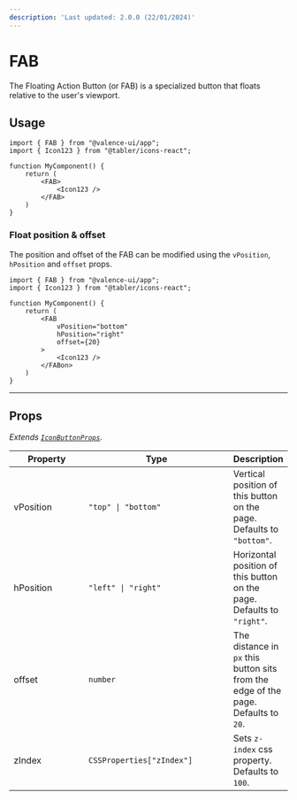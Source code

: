 ```yaml
---
description: 'Last updated: 2.0.0 (22/01/2024)'
---
```


# FAB

The Floating Action Button (or FAB) is a specialized button that floats relative to the user's viewport.

## Usage

```tsx
import { FAB } from "@valence-ui/app";
import { Icon123 } from "@tabler/icons-react";

function MyComponent() { 
    return ( 
        <FAB>
            <Icon123 />
        </FAB>
    )
}
```

### Float position & offset

The position and offset of the FAB can be modified using the `vPosition`, `hPosition` and `offset` props.

```tsx
import { FAB } from "@valence-ui/app";
import { Icon123 } from "@tabler/icons-react";

function MyComponent() { 
    return ( 
        <FAB
            vPosition="bottom"
            hPosition="right"
            offset={20}
        >
            <Icon123 />
        </FABon>
    )
}
```

***

## Props

_Extends_ [_`IconButtonProps`_](../../../valence-core/components/buttons/icon-button.md#props)_._

<table data-full-width="true"><thead><tr><th width="134">Property</th><th width="263">Type</th><th>Description</th></tr></thead><tbody><tr><td>vPosition</td><td><code>"top" | "bottom"</code></td><td>Vertical position of this button on the page. Defaults to <code>"bottom"</code>.</td></tr><tr><td>hPosition</td><td><code>"left" | "right"</code></td><td>Horizontal position of this button on the page. Defaults to <code>"right"</code>.</td></tr><tr><td>offset</td><td><code>number</code></td><td>The distance in <code>px</code> this button sits from the edge of the page. Defaults to <code>20</code>.</td></tr><tr><td>zIndex</td><td><code>CSSProperties["zIndex"]</code></td><td>Sets <code>z-index</code> css property. Defaults to <code>100</code>.</td></tr></tbody></table>
